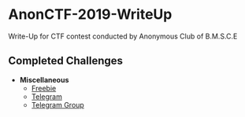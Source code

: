 # AnonCTF-2019-WriteUp
Write-Up for CTF contest conducted by Anonymous Club of B.M.S.C.E 

## Completed Challenges

* **Miscellaneous**
    - [Freebie](master/Miscellaneous/Freebie)
    - [Telegram](miscellaneous/Telegram)
    - [Telegram Group](miscellaneous/Telegram%20Group)  
